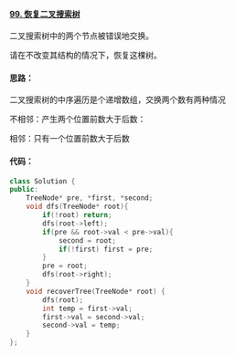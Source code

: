 ####  [99. 恢复二叉搜索树](https://leetcode-cn.com/problems/recover-binary-search-tree/)

二叉搜索树中的两个节点被错误地交换。

请在不改变其结构的情况下，恢复这棵树。

#### 思路：

二叉搜索树的中序遍历是个递增数组，交换两个数有两种情况

不相邻：产生两个位置前数大于后数：

相邻：只有一个位置前数大于后数

#### 代码：

```cpp
class Solution {
public:
    TreeNode* pre, *first, *second;
    void dfs(TreeNode* root){
        if(!root) return;
        dfs(root->left);
        if(pre && root->val < pre->val){
            second = root;
            if(!first) first = pre;
        }
        pre = root;
        dfs(root->right);
    }
    void recoverTree(TreeNode* root) {
        dfs(root);
        int temp = first->val;
        first->val = second->val;
        second->val = temp;
    }
};
```

